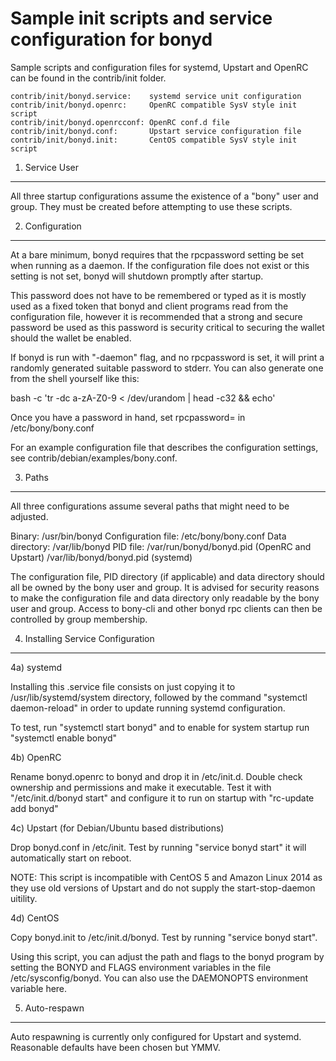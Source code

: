 Sample init scripts and service configuration for bonyd
==========================================================

Sample scripts and configuration files for systemd, Upstart and OpenRC
can be found in the contrib/init folder.

    contrib/init/bonyd.service:    systemd service unit configuration
    contrib/init/bonyd.openrc:     OpenRC compatible SysV style init script
    contrib/init/bonyd.openrcconf: OpenRC conf.d file
    contrib/init/bonyd.conf:       Upstart service configuration file
    contrib/init/bonyd.init:       CentOS compatible SysV style init script

1. Service User
---------------------------------

All three startup configurations assume the existence of a "bony" user
and group.  They must be created before attempting to use these scripts.

2. Configuration
---------------------------------

At a bare minimum, bonyd requires that the rpcpassword setting be set
when running as a daemon.  If the configuration file does not exist or this
setting is not set, bonyd will shutdown promptly after startup.

This password does not have to be remembered or typed as it is mostly used
as a fixed token that bonyd and client programs read from the configuration
file, however it is recommended that a strong and secure password be used
as this password is security critical to securing the wallet should the
wallet be enabled.

If bonyd is run with "-daemon" flag, and no rpcpassword is set, it will
print a randomly generated suitable password to stderr.  You can also
generate one from the shell yourself like this:

bash -c 'tr -dc a-zA-Z0-9 < /dev/urandom | head -c32 && echo'

Once you have a password in hand, set rpcpassword= in /etc/bony/bony.conf

For an example configuration file that describes the configuration settings,
see contrib/debian/examples/bony.conf.

3. Paths
---------------------------------

All three configurations assume several paths that might need to be adjusted.

Binary:              /usr/bin/bonyd
Configuration file:  /etc/bony/bony.conf
Data directory:      /var/lib/bonyd
PID file:            /var/run/bonyd/bonyd.pid (OpenRC and Upstart)
                     /var/lib/bonyd/bonyd.pid (systemd)

The configuration file, PID directory (if applicable) and data directory
should all be owned by the bony user and group.  It is advised for security
reasons to make the configuration file and data directory only readable by the
bony user and group.  Access to bony-cli and other bonyd rpc clients
can then be controlled by group membership.

4. Installing Service Configuration
-----------------------------------

4a) systemd

Installing this .service file consists on just copying it to
/usr/lib/systemd/system directory, followed by the command
"systemctl daemon-reload" in order to update running systemd configuration.

To test, run "systemctl start bonyd" and to enable for system startup run
"systemctl enable bonyd"

4b) OpenRC

Rename bonyd.openrc to bonyd and drop it in /etc/init.d.  Double
check ownership and permissions and make it executable.  Test it with
"/etc/init.d/bonyd start" and configure it to run on startup with
"rc-update add bonyd"

4c) Upstart (for Debian/Ubuntu based distributions)

Drop bonyd.conf in /etc/init.  Test by running "service bonyd start"
it will automatically start on reboot.

NOTE: This script is incompatible with CentOS 5 and Amazon Linux 2014 as they
use old versions of Upstart and do not supply the start-stop-daemon uitility.

4d) CentOS

Copy bonyd.init to /etc/init.d/bonyd. Test by running "service bonyd start".

Using this script, you can adjust the path and flags to the bonyd program by
setting the BONYD and FLAGS environment variables in the file
/etc/sysconfig/bonyd. You can also use the DAEMONOPTS environment variable here.

5. Auto-respawn
-----------------------------------

Auto respawning is currently only configured for Upstart and systemd.
Reasonable defaults have been chosen but YMMV.
